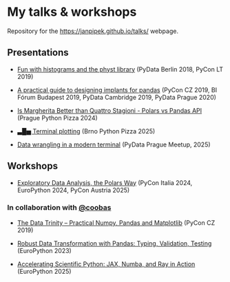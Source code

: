 # My talks & workshops

Repository for the <https://janpipek.github.io/talks/> webpage.

## Presentations

* [Fun with histograms and the physt library](https://janpipek.github.io/talks/pycon-lt_2019/) (PyData Berlin 2018, PyCon LT 2019)

* [A practical guide to designing implants for pandas](https://janpipek.github.io/talks/pydata-prague_2020/) (PyCon CZ 2019, BI Fórum Budapest 2019, PyData Cambridge 2019, PyData Prague 2020)

* [Is Margherita Better than Quattro Stagioni - Polars vs Pandas API](https://janpipek.github.io/talks/prague-python-pizza_2024/) (Prague Python Pizza 2024)

* [▃█▅ Terminal plotting](https://github.com/janpipek/cli-plotting-talk) (Brno Python Pizza 2025)

* [Data wrangling in a modern terminal](https://github.com/janpipek/terminal-data-talk) (PyData Prague Meetup, 2025)

## Workshops

- [Exploratory Data Analysis, the Polars Way](https://github.com/janpipek/eda-polars-way) (PyCon Italia 2024, EuroPython 2024, PyCon Austria 2025)

### In collaboration with [@coobas](https://github.com/coobas/)

- [The Data Trinity – Practical Numpy, Pandas and Matplotlib](https://github.com/coobas/pycon-cz-2019-workshop) (PyCon CZ 2019)

- [Robust Data Transformation with Pandas: Typing, Validation, Testing](https://github.com/coobas/robust-pandas-workshop) (EuroPython 2023)

- [Accelerating Scientific Python: JAX, Numba, and Ray in Action](https://github.com/coobas/europython-25) (EuroPython 2025)
